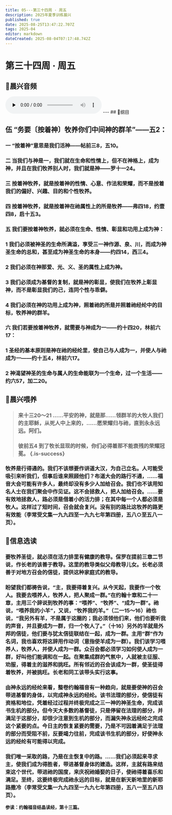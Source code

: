 ```yaml
---
title: 05---第三十四周 · 周五
description: 2025年夏季训练晨兴
published: true
date: 2025-08-25T13:47:22.707Z
tags: 2025-04
editor: markdown
dateCreated: 2025-08-04T07:17:48.742Z
---
```


# 第三十四周 · 周五
## 🎵晨兴音频
<audio id="audio" controls="" preload="none">
      <source id="mp3" src="/2025-04/week10/week34day5.mp3">
</audio>
---
## 📖纲目

## 伍    “务要〔按着神〕牧养你们中间神的群羊”——五2：

### 一    “按着神”意思是我们活神——帖前三8，五10。

### 二    当我们与神是一，我们就在生命和性情上，但不在神格上，成为神，并且在我们牧养别人时，我们就是神——罗十一24。

### 三    按着神牧养，就是按着神的性情、心意、作法和荣耀，而不是按着我们的偏好、兴趣、目的和个性牧养。

### 四    按着神牧养，就是按着神在祂属性上的所是牧养——弗四18，约壹四8，启十五3。

### 五    我们要按着神牧养，就必须在生命、性情、彰显和功用上成为神：

### 1    我们必须被神圣的生命所满溢，享受三一神作源、泉、川，而成为神圣生命的总和，甚至成为神圣生命的本身——约四14，西三4。

### 2    我们必须在神那爱、光、义、圣的属性上成为神。

### 3    我们必须成为基督的复制，就是神的彰显，使我们在牧养上彰显神，而不是彰显我们的己，连同个性与乖僻。

### 4    我们必须在神的功用上成为神，照着祂的所是并照着祂经纶中的目标，牧养神的群羊。

### 六    我们若要按着神牧养，就需要与神成为一——约十四20，林前六17：

### 1    圣经的基本原则是神在祂的经纶里，使自己与人成为一，并使人与祂成为一——约十五4，林前六17。

### 2    神渴望神圣的生命与属人的生命能联为一个生命，过一个生活——约六57，加二20。

## 📖晨兴喂养

>### **来十三20～21    ……平安的神，就是那……领群羊的大牧人我们的主耶稣，从死人中上来的，……愿荣耀归与祂，直到永永远远。阿们。**
>
>### **彼前五4    到了牧长显现的时候，你们必得着那不能衰残的荣耀冠冕。** {.is-success}

### 牧养是行得通的。我们不该想要作讲道大汉，为自己立名。人可能受吸引来听我们，但事后谁来照顾他们？布道大会的路行不通，……福音大会可能有许多人，最终却没有多少人加给召会。我们也不该用知名人士在我们聚会中作见证。这不会拯救人，把人加给召会。……要有效地拯救人，路必须是借着小的活力排；在其中每一个人都必须是牧人。这样过了短时间，召会就会复兴。没有别的路比这牧养的路更有效能（李常受文集一九九四至一九九七年第四册，五八○至五八一页）。

## 📖信息选读

### 要牧养圣徒，就必须在活力排里有健康的教导。保罗在提前三章二节说，作长老的该善于教导。这里的教导类似父母教导儿女。长老必须善于对地方召会的信徒，提供这种家庭式的教导。

### 盼望我们都祷告说，“主，我要得着复兴。从今天起，我要作一个牧人。我要去喂养人，牧养人，把人聚成一群。”在约翰十章和二十一章，主用三个辞说到牧养的事：“喂养”、“牧养”、“成为一群”。祂说，“喂养我的小羊”，又说，“牧养我的羊。”（二一15～16）祂也说，“我另外有羊，不是属于这圈的；我必须领他们来，他们也要听我的声音，并且要成为一群，归一个牧人了。”（十16）另外的羊就是外邦的信徒，他们要与犹太信徒联结在一起，成为一群。主用“群”作为名词，我也喜欢将这辞用作动词（意指使羊成为一群）。我们该学习喂养人，牧养人，并使人成为一群。众召会都必须学习如何使人成为一群，好叫他们能调和在一起。在聚集成群的气氛中，人就被主征服、劝服，得着主的滋养和挑旺。所有邻近的召会该成为一群，使圣徒得着牧养，并被挑旺。长老和同工该带头实行这事。

### 由神永远的经纶来看，整卷约翰福音有一种趋向，就是要使神的召会带进基督的身体，以完成神永远的经纶。该书法理的部分，使信徒有资格和地位，凭着经过过程并终极完成之三一神的神圣生命，完成该书生机的部分。但今天大多数的基督徒，只是停留在法理的部分，并满足于这部分，却很少注意到生机的部分，而漏失神永远经纶之完成这个紧要的点。今日主的恢复紧要的需要，乃是不可因着满足于法理的部分而受阻不前，反要竭力往前，完成该书生机的部分，好使神永远的经纶有可能得以完成。

### 我们唯一采取的路，乃是在主恢复中的路。……我们必须起来寻求主，使我们成为得胜者，带进基督身体的建造。这样，主就有路来结束这个世代，带进祂的国度，来庆祝祂婚娶的日子，使祂得着喜乐和满足。至终，这要终极完成祂永远的目标，就是在新天新地里的新耶路撒冷（李常受文集一九九四至一九九七年第四册，五八一至五八四页）。

**参读：约翰福音结晶读经，第十三篇。**
<!-- Google tag (gtag.js) -->
<script async src="https://www.googletagmanager.com/gtag/js?id=G-1P8709Z16T"></script>
<script>
  window.dataLayer = window.dataLayer || [];
  function gtag(){dataLayer.push(arguments);}
  gtag('js', new Date());

  gtag('config', 'G-1P8709Z16T');
</script>